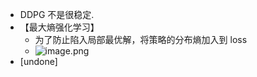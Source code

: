 - DDPG 不是很稳定.
- 【最大熵强化学习】
    - 为了防止陷入局部最优解，将策略的分布熵加入到 loss
    - ![image.png](https://how-to-1258460161.cos.ap-shanghai.myqcloud.com/how-to/20241116120051.webp)
- [undone]
